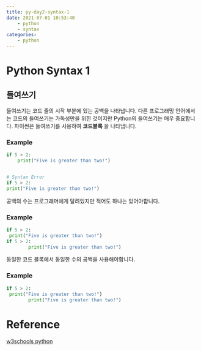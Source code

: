 ```yaml
---
title: py-day2-syntax-1
date: 2021-07-01 10:53:40
    - python 
    - syntax
categories: 
    - python
---
```


# Python Syntax 1
## 들여쓰기
들여쓰기는 코드 줄의 시작 부분에 있는 공백을 나타냅니다. 
다른 프로그래밍 언어에서는 코드의 들여쓰기는 가독성만을 위한 것이지만 Python의 들여쓰기는 매우 중요합니다. 
파이썬은 들여쓰기를 사용하여 **코드블록** 을 나타냅니다.

### Example
``` python
if 5 > 2:
    print("Five is greater than two!")


# Syntax Error
if 5 > 2:
print("Five is greater than two!")
```

공백의 수는 프로그래머에게 달려있지만 적어도 하나는 있어야합니다.

### Example
``` python
if 5 > 2:
 print("Five is greater than two!") 
if 5 > 2:
        print("Five is greater than two!") 
```

동일한 코드 블록에서 동일한 수의 공백을 사용해야합니다. 
### Example
``` python
if 5 > 2:
 print("Five is greater than two!")
        print("Five is greater than two!")
```


# Reference
[w3schools python](https://www.w3schools.com/python/python_syntax.asp)